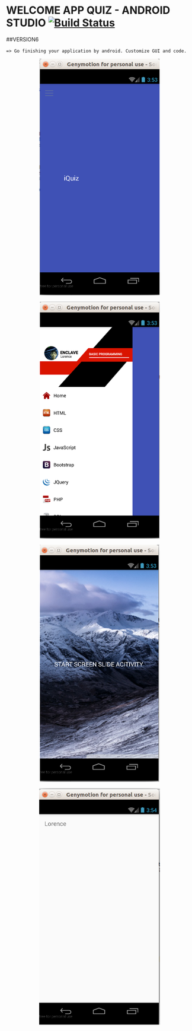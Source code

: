 # WELCOME APP QUIZ - ANDROID STUDIO [![Build Status](https://travis-ci.org/nomensa/jquery.hide-show.svg)](https://travis-ci.org/nomensa/jquery.hide-show.svg?branch=master)

##VERSION6

    => Go finishing your application by android. Customize GUI and code.

<p align="center">
  <img src="https://github.com/danisluis6/App-Quiz/blob/version5/1.png">
</p>
<p align="center">
  <img src="https://github.com/danisluis6/App-Quiz/blob/version5/2.png">
</p>
<p align="center">
  <img src="https://github.com/danisluis6/App-Quiz/blob/version5/3.png">
</p>
<p align="center">
  <img src="https://github.com/danisluis6/App-Quiz/blob/version5/4.png">
</p>


